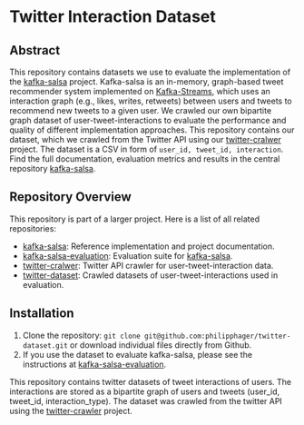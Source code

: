 # Twitter Interaction Dataset
## Abstract
This repository contains datasets we use to evaluate the implementation of the [kafka-salsa](https://github.com/torbsto/kafka-salsa) project. Kafka-salsa is an in-memory, graph-based tweet recommender system implemented on [Kafka-Streams](https://kafka.apache.org/documentation/streams/), which uses an interaction graph (e.g., likes, writes, retweets) between users and tweets to recommend new tweets to a given user. We crawled our own bipartite graph dataset of user-tweet-interactions to evaluate the performance and quality of different implementation approaches. This repository contains our dataset, which we crawled from the Twitter API using our [twitter-cralwer](https://github.com/philipphager/twitter-crawler) project. The dataset is a CSV in form of `user_id, tweet_id, interaction`. Find the full documentation, evaluation metrics and results in the central repository [kafka-salsa](https://github.com/torbsto/kafka-salsa).

## Repository Overview
This repository is part of a larger project. Here is a list of all related repositories:
* [kafka-salsa](https://github.com/torbsto/kafka-salsa): Reference implementation and project documentation.
* [kafka-salsa-evaluation](https://github.com/philipphager/kafka-salsa-evaluation): Evaluation suite for [kafka-salsa](https://github.com/torbsto/kafka-salsa).
* [twitter-cralwer](https://github.com/philipphager/twitter-crawler): Twitter API crawler for user-tweet-interaction data.
* [twitter-dataset](https://github.com/philipphager/twitter-dataset): Crawled datasets of user-tweet-interactions used in evaluation.

## Installation
1. Clone the repository: `git clone git@github.com:philipphager/twitter-dataset.git` or download individual files directly from Github.
2. If you use the dataset to evaluate kafka-salsa, please see the instructions at [kafka-salsa-evaluation](https://github.com/philipphager/kafka-salsa-evaluation).

This repository contains twitter datasets of tweet interactions of users. The interactions are stored as a bipartite graph of users and tweets (user_id, tweet_id, interaction_type). 
The dataset was crawled from the twitter API using the [twitter-crawler](https://github.com/philipphager/twitter-crawler) project.

